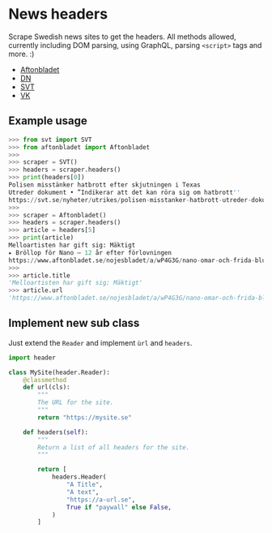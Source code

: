# News headers

Scrape Swedish news sites to get the headers. All methods allowed, currently
including DOM parsing, using GraphQL, parsing `<script>` tags and more. :)

* [Aftonbladet](https://aftonbladet.se)
* [DN](https://dn.se)
* [SVT](https://svt.se)
* [VK](https://vk.se)

## Example usage

```python
>>> from svt import SVT
>>> from aftonbladet import Aftonbladet
>>>
>>> scraper = SVT()
>>> headers = scraper.headers()
>>> print(headers[0])
Polisen misstänker hatbrott efter skjutningen i Texas
Utreder dokument • ”Indikerar att det kan röra sig om hatbrott''
https://svt.se/nyheter/utrikes/polisen-misstanker-hatbrott-utreder-dokument
>>>
>>> scraper = Aftonbladet()
>>> headers = scraper.headers()
>>> article = headers[5]
>>> print(article)
Melloartisten har gift sig: Mäktigt
▸ Bröllop för Nano – 12 år efter förlovningen
https://www.aftonbladet.se/nojesbladet/a/wP4G3G/nano-omar-och-frida-blum-har-gift-sig
>>>
>>> article.title
'Melloartisten har gift sig: Mäktigt'
>>> article.url
'https://www.aftonbladet.se/nojesbladet/a/wP4G3G/nano-omar-och-frida-blum-har-gift-sig'
```

## Implement new sub class

Just extend the `Reader` and implement `ùrl` and `headers`.

```python
import header

class MySite(header.Reader):
    @classmethod
    def url(cls):
        """
        The URL for the site.
        """
        return "https://mysite.se"

    def headers(self):
        """
        Return a list of all headers for the site.
        """

        return [
            headers.Header(
                "A Title",
                "A text",
                "https://a-url.se",
                True if "paywall" else False,
            )
        ]
```
